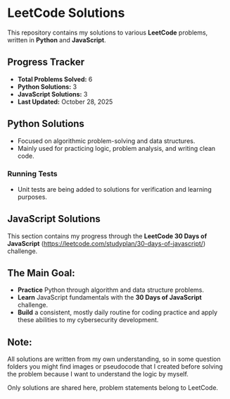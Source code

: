 # LeetCode Solutions

This repository contains my solutions to various **LeetCode** problems, written in **Python** and **JavaScript**.

## Progress Tracker
- **Total Problems Solved:** 6
- **Python Solutions:** 3
- **JavaScript Solutions:** 3
- **Last Updated:** October 28, 2025

## Python Solutions
- Focused on algorithmic problem-solving and data structures.
- Mainly used for practicing logic, problem analysis, and writing clean code.
### Running Tests
- Unit tests are being added to solutions for verification and learning purposes.

## JavaScript Solutions
This section contains my progress through the **LeetCode 30 Days of JavaScript** (https://leetcode.com/studyplan/30-days-of-javascript/) challenge.

## The Main Goal:
- **Practice** Python through algorithm and data structure problems.
- **Learn** JavaScript fundamentals with the **30 Days of JavaScript** challenge.
- **Build** a consistent, mostly daily routine for coding practice and apply these abilities to my cybersecurity development.

## Note:
All solutions are written from my own understanding, so in some question folders you might find images or pseudocode that I created before solving the problem because I want to understand the logic by myself.

Only solutions are shared here, problem statements belong to LeetCode.
